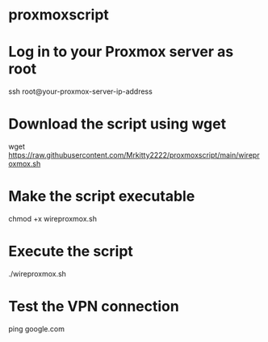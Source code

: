 # proxmoxscript

# Log in to your Proxmox server as root
ssh root@your-proxmox-server-ip-address

# Download the script using wget
wget https://raw.githubusercontent.com/Mrkitty2222/proxmoxscript/main/wireproxmox.sh

# Make the script executable
chmod +x wireproxmox.sh

# Execute the script
./wireproxmox.sh

# Test the VPN connection
ping google.com

